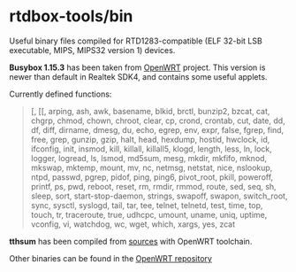 rtdbox-tools/bin
================

Useful binary files compiled for RTD1283-compatible (ELF 32-bit LSB executable, MIPS, MIPS32 version 1) devices.

**Busybox 1.15.3** has been taken from [OpenWRT](https://openwrt.org/) project.
This version is newer than default in Realtek SDK4, and contains some useful applets.

Currently defined functions:
> [, [[, arping, ash, awk, basename, blkid, brctl, bunzip2, bzcat, cat, chgrp, chmod, chown, chroot, clear, cp, crond, crontab, cut, date, dd, df, diff, dirname, dmesg, du, echo, egrep, env, expr, false, fgrep, find, free, grep, gunzip, gzip, halt, head, hexdump, hostid, hwclock, id, ifconfig, init, insmod, kill, killall, killall5, klogd, length, less, ln, lock, logger, logread, ls, lsmod, md5sum, mesg, mkdir, mkfifo, mknod, mkswap, mktemp, mount, mv, nc, netmsg, netstat, nice, nslookup, ntpd, passwd, pgrep, pidof, ping, ping6, pivot_root, pkill, poweroff, printf, ps, pwd, reboot, reset, rm, rmdir, rmmod, route, sed, seq, sh, sleep, sort, start-stop-daemon, strings, swapoff, swapon, switch_root, sync, sysctl, syslogd, tail, tar, tee, telnet, telnetd, test, time, top, touch, tr, traceroute, true, udhcpc, umount, uname, uniq, uptime, vconfig, vi, watchdog, wc, wget, which, xargs, yes, zcat

**tthsum** has been compiled from [sources](http://tthsum.devs.nu/) with OpenWRT toolchain.

Other binaries can be found in the [OpenWRT repository](http://downloads.openwrt.org/backfire/10.03.1/brcm-2.4/packages)
